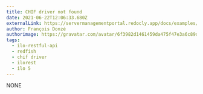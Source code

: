 ```yaml
---
title: CHIF driver not found
date: 2021-06-22T12:06:33.680Z
externalLink: https://servermanagementportal.redocly.app/docs/examples/redfishexamples#fallback-sensors
author: François Donzé
authorimage: https://gravatar.com/avatar/6f3982d1461459da475f47e3a6c89d1d?s=192
tags:
  - ilo-restful-api
  - redfish
  - chif driver
  - ilorest
  - ilo 5
---
```

NONE